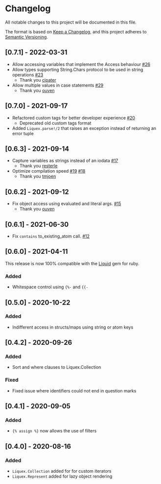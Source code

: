 # Changelog

All notable changes to this project will be documented in this file.

The format is based on [Keep a Changelog](https://keepachangelog.com/en/1.0.0/),
and this project adheres to [Semantic Versioning](https://semver.org/spec/v2.0.0.html).

## [0.7.1] - 2022-03-31

- Allow accessing variables that implement the Access behaviour [#26](https://github.com/markglenn/liquex/pull/26)
- Allow types supporting String.Chars protocol to be used in string operations [#23](https://github.com/markglenn/liquex/pull/23)
  - Thank you [cipater](https://github.com/cipater)
- Allow multiple values in case statements [#29](https://github.com/markglenn/liquex/pull/29)
  - Thank you [ouven](https://github.com/ouven)

## [0.7.0] - 2021-09-17

- Refactored custom tags for better developer experience [#20](https://github.com/markglenn/liquex/issues/20)
  - Deprecated old custom tags format
- Added `Liquex.parse!/2` that raises an exception instead of returning an error tuple

## [0.6.3] - 2021-09-14

- Capture variables as strings instead of an iodata [#17](https://github.com/markglenn/liquex/pull/17)
  - Thank you [resterle](https://github.com/resterle)
- Optimize compilation speed [#19](https://github.com/markglenn/liquex/pull/19) [#18](https://github.com/markglenn/liquex/issues/18)
  - Thank you [tmjoen](https://github.com/tmjoen)

## [0.6.2] - 2021-09-12

- Fix object access using evaluated and literal args. [#15](https://github.com/markglenn/liquex/pull/15)
  - Thank you [ouven](https://github.com/ouven)

## [0.6.1] - 2021-06-30

- Fix `contains` to_existing_atom call. [#12](https://github.com/markglenn/liquex/issues/12)

## [0.6.0] - 2021-04-11

This release is now 100% compatible with the
[Liquid](https://github.com/Shopify/liquid) gem for ruby.

### Added 

- Whitespace control using `{%-` and `{{-`

## [0.5.0] - 2020-10-22

### Added

- Indifferent access in structs/maps using string or atom keys

## [0.4.2] - 2020-09-26

### Added

- Sort and where clauses to Liquex.Collection

### Fixed

- Fixed issue where identifiers could not end in question marks

## [0.4.1] - 2020-09-05

### Added

- `{% assign %}` now allows the use of filters

## [0.4.0] - 2020-08-16

### Added

- `Liquex.Collection` added for for custom iterators
- `Liquex.Represent` added for lazy object rendering